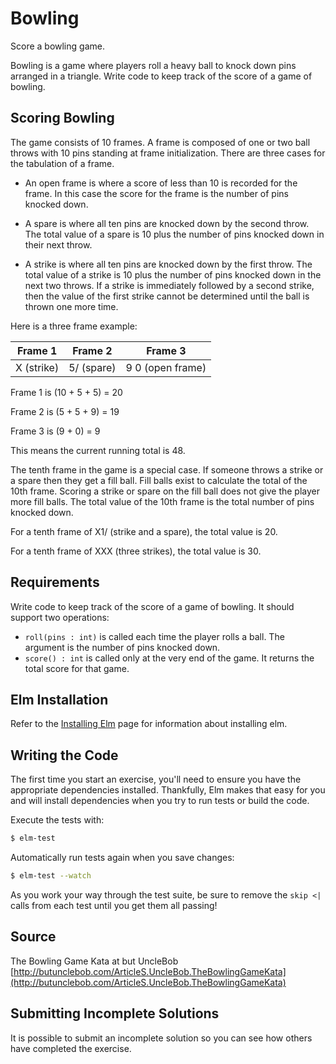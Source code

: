 # Bowling

Score a bowling game.

Bowling is a game where players roll a heavy ball to knock down pins
arranged in a triangle. Write code to keep track of the score
of a game of bowling.

## Scoring Bowling

The game consists of 10 frames. A frame is composed of one or two ball
throws with 10 pins standing at frame initialization. There are three
cases for the tabulation of a frame.

* An open frame is where a score of less than 10 is recorded for the
  frame. In this case the score for the frame is the number of pins
  knocked down.

* A spare is where all ten pins are knocked down by the second
  throw. The total value of a spare is 10 plus the number of pins
  knocked down in their next throw.

* A strike is where all ten pins are knocked down by the first
  throw. The total value of a strike is 10 plus the number of pins
  knocked down in the next two throws. If a strike is immediately
  followed by a second strike, then the value of the first strike
  cannot be determined until the ball is thrown one more time.

Here is a three frame example:

| Frame 1         | Frame 2       | Frame 3                |
| :-------------: |:-------------:| :---------------------:|
| X (strike)      | 5/ (spare)    | 9 0 (open frame)       |

Frame 1 is (10 + 5 + 5) = 20

Frame 2 is (5 + 5 + 9) = 19

Frame 3 is (9 + 0) = 9

This means the current running total is 48.

The tenth frame in the game is a special case. If someone throws a
strike or a spare then they get a fill ball. Fill balls exist to
calculate the total of the 10th frame. Scoring a strike or spare on
the fill ball does not give the player more fill balls. The total
value of the 10th frame is the total number of pins knocked down.

For a tenth frame of X1/ (strike and a spare), the total value is 20.

For a tenth frame of XXX (three strikes), the total value is 30.

## Requirements

Write code to keep track of the score of a game of bowling. It should
support two operations:

* `roll(pins : int)` is called each time the player rolls a ball.  The
  argument is the number of pins knocked down.
* `score() : int` is called only at the very end of the game.  It
  returns the total score for that game.

## Elm Installation

Refer to the [Installing Elm](https://exercism.io/tracks/elm/installation) page
for information about installing elm.

## Writing the Code

The first time you start an exercise, you'll need to ensure you have the
appropriate dependencies installed. Thankfully, Elm makes that easy for you and
will install dependencies when you try to run tests or build the code.

Execute the tests with:

```bash
$ elm-test
```

Automatically run tests again when you save changes:

```bash
$ elm-test --watch
```

As you work your way through the test suite, be sure to remove the `skip <|`
calls from each test until you get them all passing!

## Source

The Bowling Game Kata at but UncleBob [http://butunclebob.com/ArticleS.UncleBob.TheBowlingGameKata](http://butunclebob.com/ArticleS.UncleBob.TheBowlingGameKata)

## Submitting Incomplete Solutions

It is possible to submit an incomplete solution so you can see how others have
completed the exercise.
